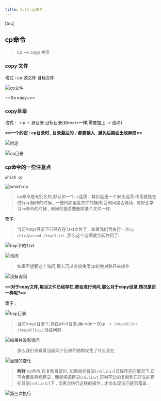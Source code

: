 ```yaml
---
title: 2.11 cp命令
---
```


[toc]

## cp命令
> cp --> copy 拷贝

### copy 文件
格式 : cp 源文件  目标文件

![cp文件][1]


  ==So easy~==
  
  ### copy目录
  格式 :　cp -r 源目录  目标目录(和`rmdir`一样,需要加上 `-r` 选项)
  
  **==一个约定 : cp目录时 , 目录最后的 `/` 都要输入 .  避免后期会出现麻烦==**
  
  ![约定][2]
  
  ![cp目录][3]
  
  


  ### cp命令的一些注意点
  `which cp`
  
  ![which cp][4]

> cp命令是有别名的,默认带一个`-i`选项．其实这是一个安全选项.作用就是在进行cp操作的时候 , 一些例如覆盖文件的操作,会询问是否继续 . 就好比学习`rm`命令的时候 , 询问你是否要删除某个文件一样 . 

栗子: 
> 当前/tmp/目录下已经存在1.txt文件了，如果我们再执行一次`cp /etc/passwd /tmp/1.txt` ,那么这个选项就会起作用了.

![tmp下的1.txt][5]

![询问][6]

> 如果不想要这个询问,那么可以直接使用cp的绝对路径来操作

![没有询问][7]


**==对于copy文件,每当文件已经存在,都会进行询问,那么对于copy目录,情况是否一样呢?==**

栗子 : 

![tmp目录][8]

> 当前/tmp/目录下,存在allin1目录,再code一次`cp -r /tmp/allin/ /tmp/allin1/`,验证问题.

![结果并没有询问][9]

> 那么我们来看看当前两个目录的结构发生了什么变化

![目录的变化][10]

> **解释**
> cp命令,在复制目录时, 如果目标目录(`/allin1/`)已经存在的情况下,它不会覆盖目标目录 , 而是把源目录(`/allin/`),原封不动的复制到已存在的目标目录(`/allin1/`)下 . 当再次执行这样的操作 , 才会出现询问是否覆盖 . 

![第三次执行][11]


  [1]: http://oqjg6c4c1.bkt.clouddn.com/1496737976647.jpg
  [2]: http://oqjg6c4c1.bkt.clouddn.com/1496738801379.jpg
  [3]: http://oqjg6c4c1.bkt.clouddn.com/1496738670615.jpg
  [4]: http://oqjg6c4c1.bkt.clouddn.com/1496739384919.jpg
  [5]: http://oqjg6c4c1.bkt.clouddn.com/1496739813230.jpg
  [6]: http://oqjg6c4c1.bkt.clouddn.com/1496739940138.jpg
  [7]: http://oqjg6c4c1.bkt.clouddn.com/1496740006930.jpg
  [8]: http://oqjg6c4c1.bkt.clouddn.com/1496740469035.jpg
  [9]: http://oqjg6c4c1.bkt.clouddn.com/1496740615717.jpg
  [10]: http://oqjg6c4c1.bkt.clouddn.com/1496741004458.jpg
  [11]: http://oqjg6c4c1.bkt.clouddn.com/1496741629055.jpg